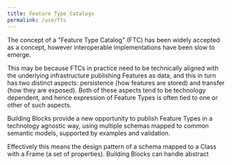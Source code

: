 ```yaml
---
title: Feature Type Catalogs
permalink: /use/ftc
---
```


The concept of a "Feature Type Catalog" (FTC) has been widely accepted as a concept, however interoperable implementations have been slow to emerge.

This may be because FTCs in practice need to be technically aligned with the underlying infrastructure publishing Features as data, and this in turn has two distinct aspects: persistence (how features are stored) and transfer (how they are exposed). Both of these aspects tend to be technology dependent, and hence expression of Feature Types is often tied to one or other of such aspects.

Building Blocks provide a new opportunity to publish Feature Types in a technology agnostic way, using multiple schemas mapped to common semantic models, supported by examples and validation.

Effectively this means the design pattern of a schema mapped to a Class with a Frame (a set of properties). Building Blocks can handle abstract 